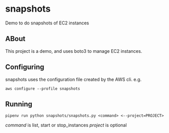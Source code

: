# snapshots
Demo to do snapshots of EC2 instances

## ABout

This project is a demo, and uses boto3 to manage EC2 instances.

## Configuring
snapshots uses the configuration file created by the AWS cli. e.g.

`aws configure --profile snapshots`

## Running

`pipenv run python snapshots/snapshots.py <command> <--project=PROJECT>`

*command* is list, start or stop_instances
*project* is optional
